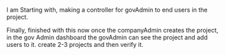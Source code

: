 I am Starting with, making a controller for govAdmin to end users in the project.

Finally, finished with this now once the companyAdmin creates the project, in the gov Admin dashboard the govAdmin can see the project and add users to it.
create 2-3 projects and then verify it.
<!--                            X   X   X                             -->